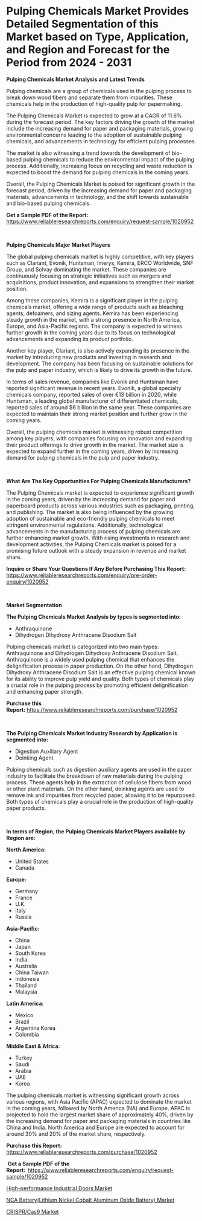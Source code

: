 <p><h1>Pulping Chemicals Market Provides Detailed Segmentation of this Market based on Type, Application, and Region and Forecast for the Period from 2024 - 2031</h1></p><p><strong>Pulping Chemicals Market Analysis and Latest Trends</strong></p>
<p><p>Pulping chemicals are a group of chemicals used in the pulping process to break down wood fibers and separate them from impurities. These chemicals help in the production of high-quality pulp for papermaking.</p><p>The Pulping Chemicals Market is expected to grow at a CAGR of 11.6% during the forecast period. The key factors driving the growth of the market include the increasing demand for paper and packaging materials, growing environmental concerns leading to the adoption of sustainable pulping chemicals, and advancements in technology for efficient pulping processes.</p><p>The market is also witnessing a trend towards the development of bio-based pulping chemicals to reduce the environmental impact of the pulping process. Additionally, increasing focus on recycling and waste reduction is expected to boost the demand for pulping chemicals in the coming years.</p><p>Overall, the Pulping Chemicals Market is poised for significant growth in the forecast period, driven by the increasing demand for paper and packaging materials, advancements in technology, and the shift towards sustainable and bio-based pulping chemicals.</p></p>
<p><strong>Get a Sample PDF of the Report:&nbsp;</strong> <a href="https://www.reliableresearchreports.com/enquiry/request-sample/1020952">https://www.reliableresearchreports.com/enquiry/request-sample/1020952</a></p>
<p>&nbsp;</p>
<p><strong>Pulping Chemicals Major Market Players</strong></p>
<p><p>The global pulping chemicals market is highly competitive, with key players such as Clariant, Evonik, Huntsman, Imerys, Kemira, ERCO Worldwide, SNF Group, and Solvay dominating the market. These companies are continuously focusing on strategic initiatives such as mergers and acquisitions, product innovation, and expansions to strengthen their market position.</p><p>Among these companies, Kemira is a significant player in the pulping chemicals market, offering a wide range of products such as bleaching agents, defoamers, and sizing agents. Kemira has been experiencing steady growth in the market, with a strong presence in North America, Europe, and Asia-Pacific regions. The company is expected to witness further growth in the coming years due to its focus on technological advancements and expanding its product portfolio.</p><p>Another key player, Clariant, is also actively expanding its presence in the market by introducing new products and investing in research and development. The company has been focusing on sustainable solutions for the pulp and paper industry, which is likely to drive its growth in the future.</p><p>In terms of sales revenue, companies like Evonik and Huntsman have reported significant revenue in recent years. Evonik, a global specialty chemicals company, reported sales of over €13 billion in 2020, while Huntsman, a leading global manufacturer of differentiated chemicals, reported sales of around $6 billion in the same year. These companies are expected to maintain their strong market position and further grow in the coming years.</p><p>Overall, the pulping chemicals market is witnessing robust competition among key players, with companies focusing on innovation and expanding their product offerings to drive growth in the market. The market size is expected to expand further in the coming years, driven by increasing demand for pulping chemicals in the pulp and paper industry.</p></p>
<p>&nbsp;</p>
<p><strong>What Are The Key Opportunities For Pulping Chemicals Manufacturers?</strong></p>
<p><p>The Pulping Chemicals market is expected to experience significant growth in the coming years, driven by the increasing demand for paper and paperboard products across various industries such as packaging, printing, and publishing. The market is also being influenced by the growing adoption of sustainable and eco-friendly pulping chemicals to meet stringent environmental regulations. Additionally, technological advancements in the manufacturing process of pulping chemicals are further enhancing market growth. With rising investments in research and development activities, the Pulping Chemicals market is poised for a promising future outlook with a steady expansion in revenue and market share.</p></p>
<p><strong>Inquire or Share Your Questions If Any Before Purchasing This Report:</strong> <a href="https://www.reliableresearchreports.com/enquiry/pre-order-enquiry/1020952">https://www.reliableresearchreports.com/enquiry/pre-order-enquiry/1020952</a></p>
<p>&nbsp;</p>
<p><strong>Market Segmentation</strong></p>
<p><strong>The Pulping Chemicals Market Analysis by types is segmented into:</strong></p>
<p><ul><li>Anthraquinone</li><li>Dihydrogen Dihydroxy Anthracene Disodium Salt</li></ul></p>
<p><p>Pulping chemicals market is categorized into two main types: Anthraquinone and Dihydrogen Dihydroxy Anthracene Disodium Salt. Anthraquinone is a widely used pulping chemical that enhances the delignification process in paper production. On the other hand, Dihydrogen Dihydroxy Anthracene Disodium Salt is an effective pulping chemical known for its ability to improve pulp yield and quality. Both types of chemicals play a crucial role in the pulping process by promoting efficient delignification and enhancing paper strength.</p></p>
<p><strong>Purchase this Report:&nbsp;</strong><a href="https://www.reliableresearchreports.com/purchase/1020952">https://www.reliableresearchreports.com/purchase/1020952</a></p>
<p>&nbsp;</p>
<p><strong>The Pulping Chemicals Market Industry Research by Application is segmented into:</strong></p>
<p><ul><li>Digestion Auxiliary Agent</li><li>Deinking Agent</li></ul></p>
<p><p>Pulping chemicals such as digestion auxiliary agents are used in the paper industry to facilitate the breakdown of raw materials during the pulping process. These agents help in the extraction of cellulose fibers from wood or other plant materials. On the other hand, deinking agents are used to remove ink and impurities from recycled paper, allowing it to be repurposed. Both types of chemicals play a crucial role in the production of high-quality paper products.</p></p>
<p>&nbsp;</p>
<p><strong>In terms of Region, the Pulping Chemicals Market Players available by Region are:</strong></p>
<p>
    <p> <strong> North America: </strong>
        <ul>
            <li>United States</li>
            <li>Canada</li>
        </ul>
        </p> 
    <p> <strong> Europe: </strong>
        <ul>
            <li>Germany</li>
            <li>France</li>
            <li>U.K.</li>
            <li>Italy</li>
            <li>Russia</li>
        </ul>
        </p> 
    <p> <strong> Asia-Pacific: </strong>
        <ul>
            <li>China</li>
            <li>Japan</li>
            <li>South Korea</li>
            <li>India</li>
            <li>Australia</li>
            <li>China Taiwan</li>
            <li>Indonesia</li>
            <li>Thailand</li>
            <li>Malaysia</li>
        </ul>
        </p> 
    <p> <strong> Latin America: </strong>
        <ul>
            <li>Mexico</li>
            <li>Brazil</li>
            <li>Argentina Korea</li>
            <li>Colombia</li>
        </ul>
        </p> 
    <p> <strong> Middle East & Africa: </strong>
        <ul>
            <li>Turkey</li>
            <li>Saudi</li>
            <li>Arabia</li>
            <li>UAE</li>
            <li>Korea</li>
        </ul>
    </p>
    </p>
<p><p>The pulping chemicals market is witnessing significant growth across various regions, with Asia Pacific (APAC) expected to dominate the market in the coming years, followed by North America (NA) and Europe. APAC is projected to hold the largest market share of approximately 40%, driven by the increasing demand for paper and packaging materials in countries like China and India. North America and Europe are expected to account for around 30% and 20% of the market share, respectively.</p></p>
<p><strong>Purchase this Report: </strong><a href="https://www.reliableresearchreports.com/purchase/1020952">https://www.reliableresearchreports.com/purchase/1020952</a></p>
<p>&nbsp;<strong>Get a Sample PDF of the Report:&nbsp;&nbsp;</strong><a href="https://www.reliableresearchreports.com/enquiry/request-sample/1020952">https://www.reliableresearchreports.com/enquiry/request-sample/1020952</a></p>
<p><strong></strong></p>
<p><p><a href="https://view.publitas.com/reportprime-1/high-performance-industrial-doors-market-size-focuses-on-market-dynamics-in-depth-analysis-and-future-projections-of-its-market-forecasted-for-period-from-2023-to-2030/">High-performance Industrial Doors Market</a></p><p><a href="https://view.publitas.com/reportprime-1/nca-battery-lithium-nickel-cobalt-aluminum-oxide-battery-market-size-market-trends-and-growth-outlook-forecasted-for-period-from-2023-to-2030/">NCA Battery(Lithium Nickel Cobalt Aluminum Oxide Battery) Market</a></p><p><a href="https://view.publitas.com/reportprime-1/crispr-cas9-market-size-growing-and-forecasted-for-period-from-2023-2030-and-provides-complete-market-analysis-of-this-market/">CRISPR/Cas9 Market</a></p></p>